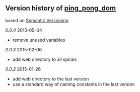 ## Version history of [ping_pong_dom](https://github.com/dzenanr/ping_pong_dom)

based on [Semantic Versioning](http://semver.org/)

*0.0.4* 2015-05-04

+ remove unused variables

*0.0.3* 2015-02-06

+ add web directory to all spirals

*0.0.2* 2015-01-26

+ add web directory to the last version
+ use a standard way of naming constants in the last version

